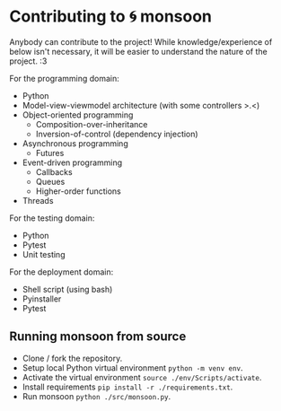 # Contributing to 🌀 monsoon
Anybody can contribute to the project! While knowledge/experience of below 
isn't necessary, it will be easier to understand the nature of the project. :3

For the programming domain:
- Python
- Model-view-viewmodel architecture (with some controllers >.<)
- Object-oriented programming
  - Composition-over-inheritance
  - Inversion-of-control (dependency injection)
- Asynchronous programming
  - Futures
- Event-driven programming
  - Callbacks
  - Queues
  - Higher-order functions
- Threads

For the testing domain:
- Python
- Pytest
- Unit testing

For the deployment domain:
- Shell script (using bash)
- Pyinstaller
- Pytest

## Running monsoon from source
- Clone / fork the repository. 
- Setup local Python virtual environment `python -m venv env`.
- Activate the virtual environment `source ./env/Scripts/activate`.
- Install requirements `pip install -r ./requirements.txt`.
- Run monsoon `python ./src/monsoon.py`.